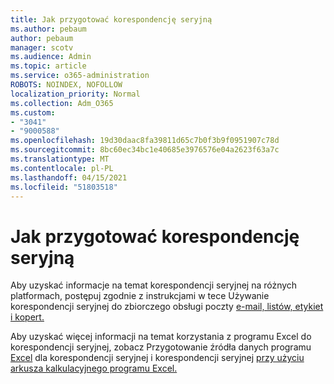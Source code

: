 ```yaml
---
title: Jak przygotować korespondencję seryjną
ms.author: pebaum
author: pebaum
manager: scotv
ms.audience: Admin
ms.topic: article
ms.service: o365-administration
ROBOTS: NOINDEX, NOFOLLOW
localization_priority: Normal
ms.collection: Adm_O365
ms.custom:
- "3041"
- "9000588"
ms.openlocfilehash: 19d30daac8fa39811d65c7b0f3b9f0951907c78d
ms.sourcegitcommit: 8bc60ec34bc1e40685e3976576e04a2623f63a7c
ms.translationtype: MT
ms.contentlocale: pl-PL
ms.lasthandoff: 04/15/2021
ms.locfileid: "51803518"
---
```

# <a name="how-to-prepare-a-mail-merge"></a>Jak przygotować korespondencję seryjną

Aby uzyskać informacje na temat korespondencji seryjnej na różnych platformach, postępuj zgodnie z instrukcjami w tece Używanie korespondencji seryjnej do zbiorczego obsługi poczty [e-mail, listów, etykiet i kopert.](https://support.office.com/article/use-mail-merge-for-bulk-email-letters-labels-and-envelopes-f488ed5b-b849-4c11-9cff-932c49474705)
 
Aby uzyskać więcej informacji na temat korzystania z programu Excel do korespondencji seryjnej, zobacz Przygotowanie źródła danych programu [Excel](https://support.office.com/article/prepare-your-excel-data-source-for-a-word-mail-merge-2d802b6b-a3a3-43e5-bb76-2cac7c68673e) dla korespondencji seryjnej i korespondencji seryjnej [przy użyciu arkusza kalkulacyjnego programu Excel.](https://support.office.com/article/Mail-merge-using-an-Excel-spreadsheet-858c7d7f-5cc0-4ba1-9a7b-0a948fa3d7d3)
 
